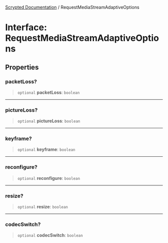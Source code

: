 [Scrypted Documentation](../globals.md) / RequestMediaStreamAdaptiveOptions

# Interface: RequestMediaStreamAdaptiveOptions

## Properties

### packetLoss?

> `optional` **packetLoss**: `boolean`

***

### pictureLoss?

> `optional` **pictureLoss**: `boolean`

***

### keyframe?

> `optional` **keyframe**: `boolean`

***

### reconfigure?

> `optional` **reconfigure**: `boolean`

***

### resize?

> `optional` **resize**: `boolean`

***

### codecSwitch?

> `optional` **codecSwitch**: `boolean`
